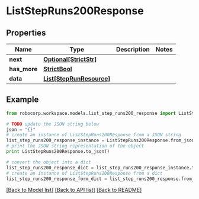 # ListStepRuns200Response


## Properties
Name | Type | Description | Notes
------------ | ------------- | ------------- | -------------
**next** | [**Optional[StrictStr]**](Next.md) |  | 
**has_more** | [**StrictBool**](HasMore.md) |  | 
**data** | [**List[StepRunResource]**](StepRunResource.md) |  | 

## Example

```python
from robocorp.workspace.models.list_step_runs200_response import ListStepRuns200Response

# TODO update the JSON string below
json = "{}"
# create an instance of ListStepRuns200Response from a JSON string
list_step_runs200_response_instance = ListStepRuns200Response.from_json(json)
# print the JSON string representation of the object
print ListStepRuns200Response.to_json()

# convert the object into a dict
list_step_runs200_response_dict = list_step_runs200_response_instance.to_dict()
# create an instance of ListStepRuns200Response from a dict
list_step_runs200_response_form_dict = list_step_runs200_response.from_dict(list_step_runs200_response_dict)
```
[[Back to Model list]](../README.md#documentation-for-models) [[Back to API list]](../README.md#documentation-for-api-endpoints) [[Back to README]](../README.md)


